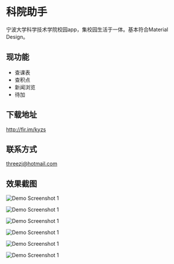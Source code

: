 # 科院助手

宁波大学科学技术学院校园app，集校园生活于一体。基本符合Material Design。

## 现功能

- 查课表
- 查积点
- 新闻浏览
- 待加

## 下载地址

http://fir.im/kyzs

## 联系方式

<threezj@hotmail.com>

## 效果截图

![Demo Screenshot 1](https://github.com/threezj/KyZs/blob/master/art/1.jpg)

![Demo Screenshot 1](https://github.com/threezj/KyZs/blob/master/art/2.jpg)

![Demo Screenshot 1](https://github.com/threezj/KyZs/blob/master/art/3.jpg)

![Demo Screenshot 1](https://github.com/threezj/KyZs/blob/master/art/4.jpg)

![Demo Screenshot 1](https://github.com/threezj/KyZs/blob/master/art/5.jpg)

![Demo Screenshot 1](https://github.com/threezj/KyZs/blob/master/art/6.jpg)
